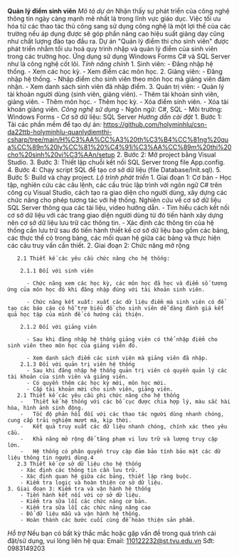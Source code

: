 **Quản lý điểm sinh viên**
  *Mô tả dự án*
    Nhận thấy sự phát triển của công nghệ thông tin ngày càng mạnh mẽ nhất là trong lĩnh vực giáo dục. Việc tối ưu hóa từ các thao tác thủ công sang sử dụng công nghệ là một lợi thế của các trường nếu áp dụng được sẽ góp phần nâng cao hiệu  suất giảng dạy cũng như chất lượng đào tạo đầu ra. 
    Dự án "Quản lý điểm thi cho sinh viên" được phát triển nhằm tối ưu hoá quy trình nhập và quản lý điểm của sinh viên trong các trường học. Ứng dụng sử dụng Windows Forms C# và SQL Server như là công nghệ cốt lõi.
  *Tính năng chính*
    1. Sinh viên:
      - Đăng nhập hệ thống.
      - Xem các học kỳ.
      - Xem điểm các môn học.
    2. Giảng viên:
      - Đăng nhập hệ thống.
      - Nhập điểm cho sinh viên theo môn học mà giảng viên đảm nhận.
      - Xem danh sách sinh viên đã nhập điểm.
    3. Quản trị viên:
      - Quản lý tài khoản người dùng (sinh viên, giảng viên).
      - Thêm tài khoản sinh viên, giảng viên.
      - Thêm môn học.
      - Thêm học kỳ.
      - Xóa điểm sinh viên.
      - Xóa tài khoản giảng viên.
  *Công nghệ sử dụng*
    - Ngôn ngữ: C#, SQL
    - Môi trường: Windows Forms
    - Cơ sở dữ liệu: SQL Server
  *Hướng dẫn cài đặt*
    1. Bước 1: Tải các phần mềm để tạo dự án: https://github.com/holyminhlu/csn-da22ttb-holyminhlu-quanlydiemthi-csharp/tree/main/H%C3%AA%CC%A3%20th%C3%B4%CC%81ng%20qua%CC%89n%20ly%CC%81%20%C4%91i%C3%AA%CC%89m%20thi%20cho%20sinh%20vi%C3%AAn/setup
    2. Bước 2: Mở project bằng Visual Studio.
    3. Bước 3: Thiết lập chuỗi kết nối SQL Server trong file App.config.
    4. Bước 4: Chạy script SQL để tạo cơ sở dữ liệu (file Database/Init.sql).
    5. Bước 5: Build và chạy project.
  *Lộ trình phát triển*
    1. Giai đoạn 1: Cơ bản
      - Học tập, nghiên cứu các câu lệnh, các cấu trúc lập trình với ngôn ngữ C# trên công cụ Visual Studio, cách tạo ra giao diện cho người dùng, xây dựng các chức năng cho phép tương tác với hệ thống. Nghiên cứu về cơ sở dữ liệu SQL Server thông qua các tài liệu, video hướng dẫn. 
      - Tìm hiểu cách kết nối cơ sở dữ liệu với các trang giao diện người dùng từ đó tiến hành xây dựng nên cơ sở dữ liệu lưu trữ các thông tin.
      - Xác định các thông tin của hệ thống cần lưu trữ sau đó tiến  hành thiết kế cơ sở dữ liệu bao gồm các bảng, các thực thể có trong bảng, các mối quan hệ giữa các bảng và thực hiện các câu truy vấn cần thiết.
    2. Giai đoạn 2: Chức năng mở rộng
    
       2.1 Thiết kế các yêu cầu chức năng cho hệ thống:
       
        2.1.1 Đối với sinh viên
        
          -	Chức năng xem các học kỳ, các môn học đã học và điểm số tương ứng của môn học đó khi đăng nhập đúng với tài khoản sinh viên.
          
          -	Chức năng kết xuất: xuất các dữ liệu điểm mà sinh viên có để tạo các báo cáo có hỗ trợ biểu đồ cho sinh viên dễ dàng đánh giá kết quả học tập của mình để có hướng cải thiện.
          
        2.1.2 Đối với giảng viên
        
          -	Sau khi đăng nhập hệ thống giảng viên có thể nhập điểm cho sinh viên theo môn học của giảng viên đó.
          
          -	Xem danh sách điểm các sinh viên mà giảng viên đã nhập.
        2.1.3 Đối với quản trị viên hệ thống
          -	Sau khi đăng nhập hệ thống quản trị viên có quyền quản lý các tài khoản của sinh viên và giảng viên.
          -	Có quyền thêm các học kỳ mới, môn học mới.
          -	Cấp tài khoản mới cho sinh viên, giảng viên.
       2.1 Thiết kế các yêu cầu phi chức năng cho hệ thống
        -	Thiết kế hệ thống với các bố cục được chia hợp lý, màu sắc hài hòa, hình ảnh sinh động.
        -	Tốc độ phản hồi đối với các thao tác người dùng nhanh chóng, cung cấp trải nghiệm mượt mà, kịp thời.
        -	Kết quả truy xuất các dữ liệu nhanh chóng, chính xác theo yêu cầu.
        -	Khả năng mở rộng để tăng phạm vi lưu trữ và lượng truy cập lớn.
        -	Hệ thống có phân quyền truy cập đảm bảo tính bảo mật các dữ liệu thông tin người dùng.4
       2.3 Thiết kế cơ sở dữ liệu cho hệ thống
        - Xác định các thông tin cần lưu trữ.
        - Xác định quan hệ giữa các bảng, thiết lập ràng buộc.
        - Kiểm tra logic và hoàn thiện cơ sở dữ liệu.
    3. Giai đoạn 3: Kiểm tra và vận hành hệ thống
        - Tiến hành kết nối với cơ sở dữ liệu.
        - Kiểm tra sữa lỗi các chức năng cơ bản.
        - Kiểm tra sữa lỗi các chức năng nâng cao
        - Đổ dữ liệu mẫu và vận hành hệ thống.
        - Hoàn thành các bước cuối cùng để hoàn thiện sản phẩm.
  *Hỗ trợ*
    Nếu bạn có bất kỳ thắc mắc hoặc gặp vấn đề trong quá trình cài đặt/sử dụng, vui lòng liên hệ qua:
      Email: 110122232@st.tvu.edu.vn
      Sđt: 0983149203
